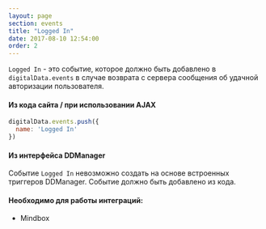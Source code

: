 ```yaml
---
layout: page
section: events
title: "Logged In"
date: 2017-08-10 12:54:00
order: 2
---
```

`Logged In` - это событие, которое должно быть добавлено в `digitalData.events` в случае возврата с сервера сообщения об удачной авторизации пользователя.

#### Из кода сайта / при использовании AJAX
```javascript
digitalData.events.push({
  name: 'Logged In'
})
```

#### Из интерфейса DDManager
Событие `Logged In` невозможно создать на основе встроенных триггеров DDManager. Событие должно быть добавлено из кода.

#### Необходимо для работы интеграций:
* Mindbox